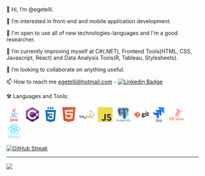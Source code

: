 👋 Hi, I’m @egetelli.

👀 I’m interested in front-end and mobile application development.

:muscle: I'm open to use all of new technologies-languages and I'm a good researcher.


🌱 I’m currently improving myself at C#(.NET), Frontend Tools(HTML, CSS, Javascript, React) and Data Analysis Tools(R, Tableau, Stylesheets).

💞️ I’m looking to collaborate on anything useful.

📫 How to reach me egetelli@hotmail.com - [![Linkedin Badge](https://img.shields.io/badge/-LinkedIn-blue?style=flat&logo=Linkedin&logoColor=white)](https://www.linkedin.com/in/ege-telli-687828236/)

🛠️ Languages and Tools:
<div>
  <img src="https://github.com/devicons/devicon/blob/master/icons/java/java-original-wordmark.svg" title="Java" alt="Java" width="40" height="40"/>&nbsp;
  <img src="https://github.com/devicons/devicon/blob/master/icons/csharp/csharp-original.svg" title="CSharp" alt="CSharp" width="40" height="40"/>&nbsp;
  <img src="https://github.com/devicons/devicon/blob/master/icons/css3/css3-plain-wordmark.svg"  title="CSS3" alt="CSS" width="40" height="40"/>&nbsp;
  <img src="https://github.com/devicons/devicon/blob/master/icons/html5/html5-original.svg" title="HTML5" alt="HTML" width="40" height="40"/>&nbsp;
    <img src="https://github.com/devicons/devicon/blob/master/icons/mysql/mysql-original-wordmark.svg" title="MySQL"  alt="MySQL" width="40" height="40"/>&nbsp;
  <img src="https://github.com/devicons/devicon/blob/master/icons/javascript/javascript-original.svg" title="JavaScript" alt="JavaScript" width="40" height="40"/>&nbsp; 
  <img src="https://github.com/devicons/devicon/blob/master/icons/postgresql/postgresql-plain-wordmark.svg" title="PostgreSQL" alt="PostgreSQL" width="40" height="40"/>&nbsp;
    <img src="https://github.com/devicons/devicon/blob/master/icons/git/git-original-wordmark.svg" title="Git" **alt="Git" width="40" height="40"/>
    <img src="https://github.com/devicons/devicon/blob/master/icons/jira/jira-original-wordmark.svg" title="Jira" alt="Jira" width="40" height="40"/>&nbsp;
  <img src="https://github.com/devicons/devicon/blob/master/icons/microsoftsqlserver/microsoftsqlserver-plain-wordmark.svg" title="MicrosoftSQLServer" alt="MicrosoftSQLServer" width="40" height="40"/>&nbsp;
  <img src="https://github.com/devicons/devicon/blob/master/icons/react/react-original-wordmark.svg" title="React" alt="React" width="40" height="40"/>&nbsp;



</div>

[![GitHub Streak](http://github-readme-streak-stats.herokuapp.com?user=egetelli&theme=react)](https://git.io/streak-stats)
<hr />
<a href=""> <img align="center" src="https://github-readme-stats-sigma-five.vercel.app/api/top-langs/?username=egetelli&theme=react&line_height=40&hide=css"/> </a>
